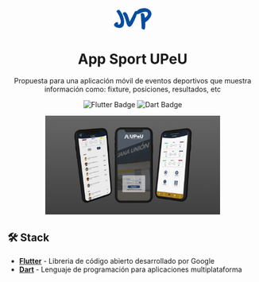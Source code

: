 <p align="center" width="100%">
    <img width="15%" src="https://raw.githubusercontent.com/josvillegas/before-push/main/resources/img/logo/logo.png">
</p>

<div align="center">
    <h1>App Sport UPeU</h1>
    <p>
    Propuesta para una aplicación móvil de eventos deportivos que muestra información como: fixture, posiciones, resultados, etc
    </p>
    
![Flutter Badge](https://img.shields.io/badge/Flutter-blue?logo=flutter&amp;logoColor=white)
![Dart Badge](https://img.shields.io/badge/Dart-teal?logo=dart)

</div>

<p align="center" width="100%">
    <img width="70%" src="https://raw.githubusercontent.com/josvillegas/before-push/main/resources/img/sportupeu/SportUPeU.png">
</p>

## 🛠️ Stack

- [**Flutter**](https://dart.dev/) - Libreria de código abierto desarrollado por Google
- [**Dart**](https://flutter.dev/) - Lenguaje de programación para aplicaciones multiplataforma
